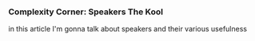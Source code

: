 ### Complexity Corner: Speakers <author>The Kool</author>

in this article I'm gonna talk about speakers and their various usefulness